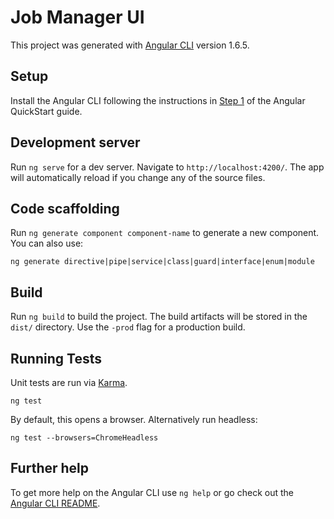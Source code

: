 # Job Manager UI
This project was generated with [Angular CLI](https://github.com/angular/angular-cli) version 1.6.5.

## Setup
Install the Angular CLI following the instructions in [Step 1](https://angular.io/guide/quickstart#devenv) of the Angular QuickStart guide.

## Development server
Run `ng serve` for a dev server. Navigate to `http://localhost:4200/`. The app will automatically reload if you change any of the source files.

## Code scaffolding
Run `ng generate component component-name` to generate a new component. You can also use:
```
ng generate directive|pipe|service|class|guard|interface|enum|module
```

## Build
Run `ng build` to build the project. The build artifacts will be stored in the `dist/` directory. Use the `-prod` flag for a production build.

## Running Tests
Unit tests are run via [Karma](https://karma-runner.github.io).
```
ng test
```

By default, this opens a browser. Alternatively run headless:
```
ng test --browsers=ChromeHeadless
```

## Further help
To get more help on the Angular CLI use `ng help` or go check out the [Angular CLI README](https://github.com/angular/angular-cli/blob/master/README.md).

